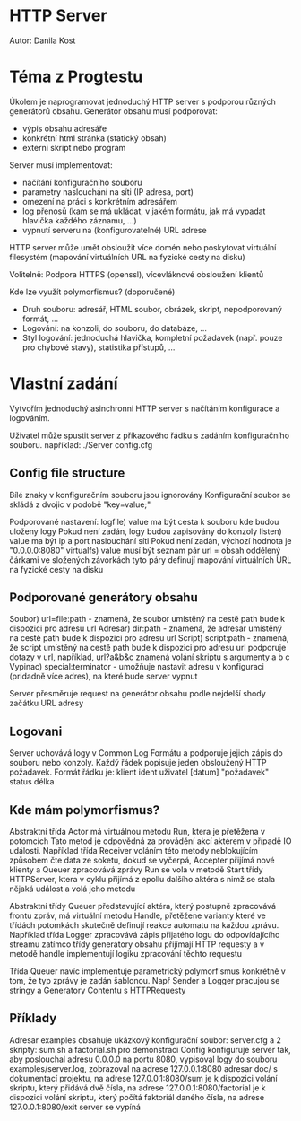 # HTTP Server

Autor: Danila Kost

# Téma z Progtestu

Úkolem je naprogramovat jednoduchý HTTP server s podporou různých generátorů obsahu. Generátor obsahu musí podporovat:

- výpis obsahu adresáře
- konkrétní html stránka (statický obsah)
- externí skript nebo program

Server musí implementovat:

- načítání konfiguračního souboru
- parametry naslouchání na síti (IP adresa, port)
- omezení na práci s konkrétním adresářem
- log přenosů (kam se má ukládat, v jakém formátu, jak má vypadat hlavička každého záznamu, ...)
- vypnutí serveru na (konfigurovatelné) URL adrese

HTTP server může umět obsloužit více domén nebo poskytovat virtuální filesystém (mapování virtuálních URL na fyzické cesty na disku)

Volitelně: Podpora HTTPS (openssl), vícevláknové obsloužení klientů

Kde lze využít polymorfismus? (doporučené)

- Druh souboru: adresář, HTML soubor, obrázek, skript, nepodporovaný formát, ...
- Logování: na konzoli, do souboru, do databáze, ...
- Styl logování: jednoduchá hlavička, kompletní požadavek (např. pouze pro chybové stavy), statistika přístupů, ...

# Vlastní zadání

Vytvořím jednoduchý asinchronni HTTP server s načítáním konfigurace a logováním.

Uživatel může spustit server z příkazového řádku s zadáním konfiguračního souboru.
například: ./Server config.cfg

## Config file structure

Bílé znaky v konfiguračním souboru jsou ignorovány
Konfigurační soubor se skládá z dvojic v podobě
"key=value;"

Podporované nastavení:
logfile) value ma být cesta k souboru kde budou uloženy logy
Pokud není zadán, logy budou zapisovány do konzoly
listen) value  ma být ip a port naslouchání síti
Pokud není zadán, výchozí hodnota je "0.0.0.0:8080"
virtualfs) value musí být seznam pár url = obsah oddělený čárkami ve složených závorkách
tyto páry definují mapování virtuálních URL na fyzické cesty na disku

## Podporované generátory obsahu
Soubor) url=file:path - znamená, že soubor umístěný na cestě path bude k dispozici pro adresu url
Adresar) dir:path - znamená, že adresar umístěný na cestě path bude k dispozici pro adresu url
Script) script:path - znamená, že script umístěný na cestě path bude k dispozici pro adresu url
podporuje dotazy v url, například, url?a&b&c znamená volání skriptu s argumenty a b c
Vypinac) special:terminator - umožňuje nastavit adresu v konfiguraci (pridadně více adres), na které bude server vypnut

Server přesměruje request na generátor obsahu podle nejdelší shody začátku URL adresy

## Logovani
Server uchovává logy v Common Log Formátu a podporuje jejich zápis do souboru nebo konzoly.
Každý řádek popisuje jeden obsloužený HTTP požadavek. Formát řádku je:
klient ident uživatel [datum] "požadavek" status délka

## Kde mám polymorfismus?
Abstraktní třída Actor má virtuálnou metodu Run, ktera je přetěžena v potomcích
Tato metod je odpovědná za provádění akcí aktérem v případě IO události. Například třída Receiver voláním této metody neblokujícím způsobem čte data ze soketu, dokud se vyčerpá, Accepter přijímá nové klienty a Queuer zpracovává zprávy
Run se vola v metodě Start třídy HTTPServer, ktera v cyklu přijímá z epollu dalšího aktéra s nimž se stala nějaká událost a volá jeho metodu

Abstraktní třídy Queuer představující aktéra, který postupně zpracovává frontu zpráv, má virtuální metodu Handle, přetěžene varianty které ve třídách potomkách skutečně definují reakce automatu na každou zprávu.
Například třída Logger zpracovává zápis přijatého logu do odpovídajícího streamu zatímco třídy generátory obsahu přijímají HTTP requesty a v metodě handle implementují logiku zpracování těchto requestu

Třída Queuer navíc implementuje parametrický polymorfismus konkrétně v tom, že typ zprávy je zadán šablonou.
Např Sender a Logger pracujou se stringy a Generatory Contentu s HTTPRequesty

## Příklady
Adresar examples obsahuje ukázkový konfigurační soubor: server.cfg a 2 skripty: sum.sh a factorial.sh pro demonstraci
Сonfig konfiguruje server tak, aby poslouchal adresu 0.0.0.0 na portu 8080, vypisoval logy do souboru examples/server.log,
zobrazoval na adrese 127.0.0.1:8080 adresar doc/ s dokumentací projektu,
na adrese 127.0.0.1:8080/sum je k dispozici volání skriptu, který přidává dvě čísla,
na adrese 127.0.0.1:8080/factorial je k dispozici volání skriptu, který počítá faktoriál daného čísla,
na adrese 127.0.0.1:8080/exit server se vypíná
